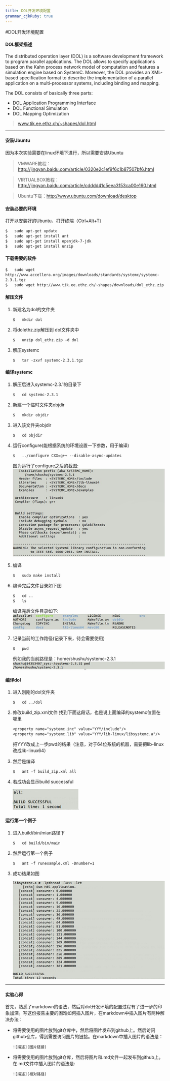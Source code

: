 ```yaml
---
title: DOL开发环境配置
grammar_cjkRuby: true
---
```

#DOL开发环境配置


#### **DOL框架描述**
 The distributed operation layer (DOL) is a software development framework to program parallel applications. The DOL allows to specify applications based on the Kahn process network model of computation and features a simulation engine based on SystemC. Moreover, the DOL provides an XML-based specification format to describe the implementation of a parallel application on a multi-processor systems, including binding and mapping.

The DOL consists of basically three parts:
* DOL Application Programming Interface
* DOL Functional Simulation
* DOL Mapping Optimization

> www.tik.ee.ethz.ch/~shapes/dol.html

----

#### **安装Ubuntu**
因为本次实验需要在linux环境下进行，所以需要安装Ubuntu
> VMWARE教程：http://jingyan.baidu.com/article/0320e2c1ef9f6c1b87507bf6.html

> VIRTUALBOX教程：http://jingyan.baidu.com/article/cdddd41c5eea3153ca00e160.html

> Ubuntu下载：http://www.ubuntu.com/download/desktop

#### **安装必要的环境**
打开以安装好的Ubuntu，打开终端（Ctrl+Alt+T）
```
$	sudo apt-get update
$	sudo apt-get install ant
$ 	sudo apt-get install openjdk-7-jdk
$	sudo apt-get install unzip
```

#### **下载需要的软件**
```
$   sudo wget http://www.accellera.org/images/downloads/standards/systemc/systemc-2.3.1.tgz
$   sudo wget http://www.tik.ee.ethz.ch/~shapes/downloads/dol_ethz.zip
```

#### **解压文件**
1. 新建名为dol的文件夹

    ```
    $	mkdir dol
    ```
2. 将dolethz.zip解压到 dol文件夹中

    ```
    $	unzip dol_ethz.zip -d dol
    ```
3. 解压systemc

    ```
    $	tar -zxvf systemc-2.3.1.tgz
    ```

#### **编译systemc**
1. 解压后进入systemc-2.3.1的目录下

    ```
    $	cd systemc-2.3.1
    ```
2. 新建一个临时文件夹objdir

    ```
    $	mkdir objdir
    ```
3. 进入该文件夹objdir

    ```
    $	cd objdir
    ```
4. 运行configure(能根据系统的环境设置一下参数，用于编译)

    ```
    $	../configure CXX=g++ --disable-async-updates
    ```

	图为运行了configure之后的截图:
    ![图为运行了configure之后的截图](https://raw.githubusercontent.com/miraclezys/ES2016_14353407/master/img/1.jpg)

5. 编译

    ```
    $	sudo make install
    ```
6. 编译完后文件目录如下图

    ```
    $   cd ..
    $   ls
    ```
	编译完后文件目录如下:
    ![enter description here](https://raw.githubusercontent.com/miraclezys/ES2016_14353407/master/img/2.jpg)
7. 记录当前的工作路径(记录下来，待会需要使用)

    ```
    $	pwd
    ```
	例如我的当前路径是：home/shushu/systemc-2.3.1
    ![enter description here](https://raw.githubusercontent.com/miraclezys/ES2016_14353407/master/img/3.jpg)


#### **编译dol**
1. 进入刚刚的dol文件夹

    ```
    $	cd ../dol
    ```
2. 修改build_zip.xml文件
    找到下面这段话，也是说上面编译的systemc位置在哪里

    ```
    <property name="systemc.inc" value="YYY/include"/>
    <property name="systemc.lib" value="YYY/lib-linux/libsystemc.a"/>
    ```

    把YYY改成上一步pwd的结果（注意，对于64位系统的机器，需要把lib-linux改成lib-linux64）
3. 然后是编译

    ```
    $	ant -f build_zip.xml all
    ```
4. 若成功会显示build successful

     ![若成功会显示build successful](https://raw.githubusercontent.com/miraclezys/ES2016_14353407/master/img/4.jpg)

#### **运行第一个例子**
1. 进入build/bin/mian路径下

    ```
    $	cd build/bin/main
    ```
2. 然后运行第一个例子

    ```
    $	ant -f runexample.xml -Dnumber=1
    ```
3. 成功结果如图

    ![成功结果](https://raw.githubusercontent.com/miraclezys/ES2016_14353407/master/img/5.jpg)

----

#### **实验心得**
首先，熟悉了markdown的语法，然后对dol开发环境的配置过程有了进一步的印象加深。写这份报告主要的困难如何插入图片，在markdown中插入图片有两种解决办法：
* 将需要使用的图片放到git仓库中，然后将图片发布到github上。然后访问github仓库，得到需要访问图片的链接。在markdown中插入图片的语法是：
    ```
    ![描述](图片链接)
    ```
* 将需要使用的图片放到git仓库，然后将图片和.md文件一起发布到github上。在.md文件中插入图片的语法是:
    ```
    ![描述](相对路径)
	```





